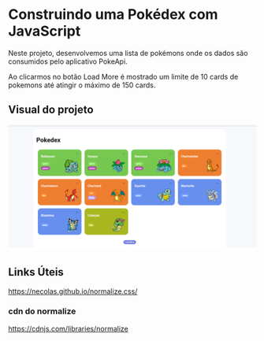 # Construindo uma Pokédex com JavaScript
Neste projeto, desenvolvemos uma lista de pokémons onde os dados são consumidos pelo aplicativo PokeApi.

Ao clicarmos no botão Load More é mostrado um limite de 10 cards de pokemons até atingir o máximo de 150 cards.

## Visual do projeto
<p>
  <img src=".github/pokedex.png">
</p>

## Links Úteis
https://necolas.github.io/normalize.css/

### cdn do normalize
https://cdnjs.com/libraries/normalize